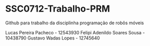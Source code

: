 # SSC0712-Trabalho-PRM
Github para trabalho da disciplinha programação de robôs móveis



Lucas Pereira Pacheco - 12543930
Felipi Adenildo Soares Sousa - 10438790
Gustavo Wadas Lopes - 12745640
